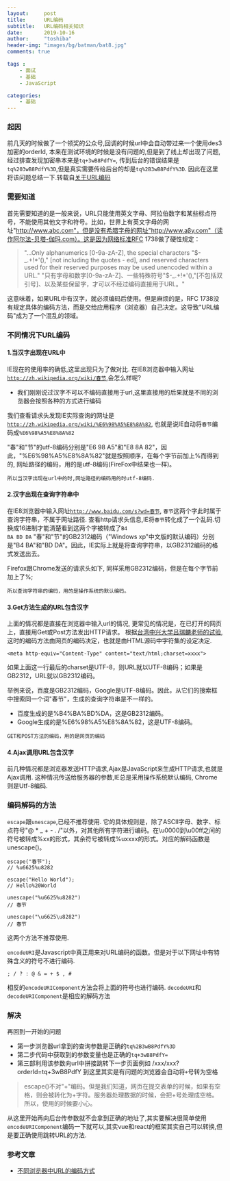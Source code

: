 ```yaml
---
layout:     post
title:      URL编码
subtitle:   URL编码相关知识
date:       2019-10-16
author:     "toshiba"
header-img: "images/bg/batman/bat8.jpg"
comments: true

tags :
    - 面试
    - 基础
    - JavaScript

categories:
    - 基础
---
```


### 起因
前几天的时候做了一个领奖的公众号,回调的时候url中会自动带过来一个使用des3加密的orderId, 本来在测试环境的时候是没有问题的,但是到了线上却出现了问题,经过排查发现加密串本来是<code>tq+3wB8PdfY=</code>, 传到后台的错误结果是<code>tq%203wB8PdfY%3D</code>,但是真实需要传给后台的却是<code>tq%2B3wB8PdfY%3D</code>. 因此在这里将该问题总结一下.转载自[关于URL编码](http://www.ruanyifeng.com/blog/2010/02/url_encoding.html)

### 需要知道
首先需要知道的是一般来说，URL只能使用英文字母、阿拉伯数字和某些标点符号，不能使用其他文字和符号。比如，世界上有英文字母的网址"http://www.abc.com"，但是没有希腊字母的网址"http://www.aβγ.com"（读作阿尔法-贝塔-伽玛.com）。这是因为网络标准RFC 1738做了硬性规定：
> "...Only alphanumerics [0-9a-zA-Z], the special characters "$-_.+!*'()," [not including the quotes - ed], and reserved characters used for their reserved purposes may be used unencoded within a URL."
> "只有字母和数字[0-9a-zA-Z]、一些特殊符号"$-_.+!*'(),"[不包括双引号]、以及某些保留字，才可以不经过编码直接用于URL。"

这意味着，如果URL中有汉字，就必须编码后使用。但是麻烦的是，RFC 1738没有规定具体的编码方法，而是交给应用程序（浏览器）自己决定。这导致"URL编码"成为了一个混乱的领域。

### 不同情况下URL编码

#### 1.当汉字出现在URL中
IE现在的使用率的确低,这里出现只为了做对比.
在IE8浏览器中输入网址<code>http://zh.wikipedia.org/wiki/春节</code>,会怎么样呢?
* 我们刚刚说过汉字不可以不编码直接用于url,这里直接用的后果就是不同的浏览器会按照各种的方式进行编码

我们查看请求头发现IE实际查询的网址是<code>http://zh.wikipedia.org/wiki/%E6%98%A5%E8%8A%82</code>, 也就是说IE自动将<code>春节</code>编码成<code>%E6%98%A5%E8%8A%82</code>

"春"和"节"的utf-8编码分别是"E6 98 A5"和"E8 8A 82"，因此，"%E6%98%A5%E8%8A%82"就是按照顺序，在每个字节前加上%而得到的, 网址路径的编码，用的是utf-8编码(FireFox中结果也一样)。

<code>所以当汉字出现在url中的时,网址路径的编码用的时utf-8编码.</code>

#### 2.汉字出现在查询字符串中
在IE8浏览器中输入网址<code>http://www.baidu.com/s?wd=春节</code>, <code>春节</code>这两个字此时属于查询字符串，不属于网址路径.
查看http请求头信息,IE将<code>春节</code>转化成了一个乱码.切换成16进制才能清楚看到这两个字被转成了<code>B4 BA BD DA</code>
"春"和"节"的GB2312编码（"Windows xp"中文版的默认编码）分别是"B4 BA"和"BD DA"。因此，IE实际上就是将查询字符串，以GB2312编码的格式发送出去。

Firefox跟Chrome发送的请求头如下, 同样采用GB2312编码，但是在每个字节前加上了%;

<code>所以查询字符串的编码，用的是操作系统的默认编码。</code>

#### 3.Get方法生成的URL包含汉字
上面的情况都是直接在浏览器中输入url的情况, 更常见的情况是，在已打开的网页上，直接用Get或Post方法发出HTTP请求。
根据[台湾中兴大学吕瑞麟老师的试验](http://xml-nchu.blogspot.com/p/url.html), 这时的编码方法由网页的编码决定，也就是由HTML源码中字符集的设定决定.
```
<meta http-equiv="Content-Type" content="text/html;charset=xxxx">
```

如果上面这一行最后的charset是UTF-8，则URL就以UTF-8编码；如果是GB2312，URL就以GB2312编码。

举例来说，百度是GB2312编码，Google是UTF-8编码。因此，从它们的搜索框中搜索同一个词"春节"，生成的查询字符串是不一样的。

* 百度生成的是%B4%BA%BD%DA，这是GB2312编码。
* Google生成的是%E6%98%A5%E8%8A%82，这是UTF-8编码。

<code>GET和POST方法的编码，用的是网页的编码</code>


#### 4.Ajax调用URL包含汉字
前几种情况都是浏览器发送HTTP请求,Ajax是JavaScript来生成HTTP请求,也就是Ajax调用. 这种情况传送给服务器的参数,IE总是采用操作系统默认编码, Chrome则是Utf-8编码.


### 编码解码的方法
<code>escape</code>跟<code>unescape</code>,已经不推荐使用. 它的具体规则是，除了ASCII字母、数字、标点符号"@ * _ + - . /"以外，对其他所有字符进行编码。在\u0000到\u00ff之间的符号被转成%xx的形式，其余符号被转成%uxxxx的形式。对应的解码函数是unescape()。
```
escape("春节");
// %u6625%u8282

escape("Hello World");
// Hello%20World

unescape("%u6625%u8282")
// 春节

unescape("\u6625\u8282")
// 春节

```
这两个方法不推荐使用.




<code>encodeURI</code>是Javascript中真正用来对URL编码的函数。但是对于以下网址中有特殊含义的符号不进行编码.
```
; / ? : @ & = + $ , #
```

相反的<code>encodeURIComponent</code>方法会将上面的符号也进行编码.
<code>decodeURI</code>和<code>decodeURIComponent</code>是相应的解码方法


### 解决
再回到一开始的问题
* 第一步浏览器url拿到的查询参数是正确的<code>tq%2B3wB8PdfY%3D</code>
* 第二步代码中获取到的参数变量也是正确的<code>tq+3wB8PdfY=</code>
* 第三部利用该参数向url中拼接跳转下一步页面例如 /xxx/xxx?orderId=tq+3wB8PdfY 到这里其实是有问题的浏览器会自动将<code>+</code>号转为空格

> escape()不对"+"编码。但是我们知道，网页在提交表单的时候，如果有空格，则会被转化为+字符。服务器处理数据的时候，会把+号处理成空格。所以，使用的时候要小心。

从这里开始再向后台传参数就不会拿到正确的地址了,其实要解决很简单使用<code>encodeURIComponent</code>编码一下就可以,其实vue和react的框架其实自己可以转换,但是要正确使用跳转URL的方法.

### 参考文章

* [不同浏览器中URL的编码方式](https://blog.csdn.net/u014785687/article/details/74078512)